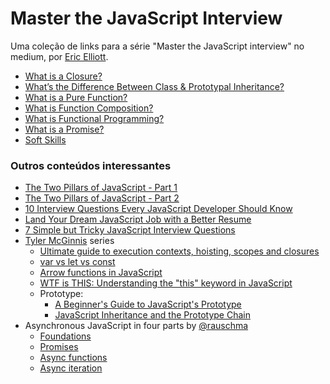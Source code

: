 # Master the JavaScript Interview
Uma coleção de links para a série "Master the JavaScript interview" no medium, por [Eric Elliott](https://medium.com/@_ericelliott).

- [What is a Closure?](https://medium.com/javascript-scene/master-the-javascript-interview-what-is-a-closure-b2f0d2152b36)
- [What’s the Difference Between Class & Prototypal Inheritance?](https://medium.com/javascript-scene/master-the-javascript-interview-what-s-the-difference-between-class-prototypal-inheritance-e4cd0a7562e9)
- [What is a Pure Function?](https://medium.com/javascript-scene/master-the-javascript-interview-what-is-a-pure-function-d1c076bec976)
- [What is Function Composition?](https://medium.com/javascript-scene/master-the-javascript-interview-what-is-function-composition-20dfb109a1a0)
- [What is Functional Programming?](https://medium.com/javascript-scene/master-the-javascript-interview-what-is-functional-programming-7f218c68b3a0)
- [What is a Promise?](https://medium.com/javascript-scene/master-the-javascript-interview-what-is-a-promise-27fc71e77261)
- [Soft Skills](https://medium.com/javascript-scene/master-the-javascript-interview-soft-skills-a8a5fb02c466)

### Outros conteúdos interessantes
- [The Two Pillars of JavaScript - Part 1](https://medium.com/javascript-scene/the-two-pillars-of-javascript-ee6f3281e7f3)
- [The Two Pillars of JavaScript - Part 2](https://medium.com/javascript-scene/the-two-pillars-of-javascript-pt-2-functional-programming-a63aa53a41a4)
- [10 Interview Questions Every JavaScript Developer Should Know](https://medium.com/javascript-scene/10-interview-questions-every-javascript-developer-should-know-6fa6bdf5ad95)
- [Land Your Dream JavaScript Job with a Better Resume](https://medium.com/javascript-scene/land-your-dream-javascript-job-with-a-better-resume-beda92bcbed6)
- [7 Simple but Tricky JavaScript Interview Questions](https://dmitripavlutin.com/simple-but-tricky-javascript-interview-questions/)
- [Tyler McGinnis](https://tylermcginnis.com/) series
    - [Ultimate guide to execution contexts, hoisting, scopes and closures](https://tylermcginnis.com/ultimate-guide-to-execution-contexts-hoisting-scopes-and-closures-in-javascript/)
    - [var vs let vs const](https://www.youtube.com/watch?v=6vBYfLCE9-Q)
    - [Arrow functions in JavaScript](https://www.youtube.com/watch?v=dB1KA-yz65s)
    - [WTF is THIS: Understanding the "this" keyword in JavaScript](https://www.youtube.com/watch?v=zE9iro4r918)
    - Prototype:
        - [A Beginner's Guide to JavaScript's Prototype](https://www.youtube.com/watch?v=XskMWBXNbp0)
        - [JavaScript Inheritance and the Prototype Chain](https://www.youtube.com/watch?v=MiKdRJc4ooE)
- Asynchronous JavaScript in four parts by [@rauschma](https://twitter.com/rauschma)
    - [Foundations](https://exploringjs.com/impatient-js/ch_async-js.html)
    - [Promises](https://exploringjs.com/impatient-js/ch_promises.html)
    - [Async functions](https://exploringjs.com/impatient-js/ch_async-functions.html)
    - [Async iteration](https://exploringjs.com/impatient-js/ch_async-iteration.html)